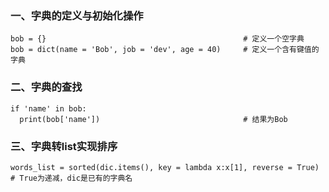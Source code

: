 ### 一、字典的定义与初始化操作
```
bob = {}                                            # 定义一个空字典
bob = dict(name = 'Bob', job = 'dev', age = 40)     # 定义一个含有键值的字典
```
### 二、字典的查找
```
if 'name' in bob:
  print(bob['name'])                                # 结果为Bob
```
### 三、字典转list实现排序
```
words_list = sorted(dic.items(), key = lambda x:x[1], reverse = True)   # True为递减，dic是已有的字典名
```
